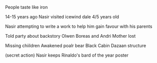 
People taste like iron

14-15 years ago Nasir visited icewind dale
4/5 years old

Nasir attempting to write a work to help him gain favour with his parents

Told party about backstory
Olwen
Boreas and Andri
Mother lost

Missing chiildren
Awakened poalr bear
Black Cabin 
Dazaan structure

(secret action)
Nasir keeps Rinaldo's bard of the year poster

